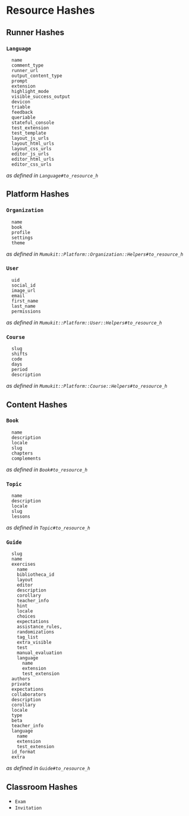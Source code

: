 # Resource Hashes

## Runner Hashes

### `Language`

```
  name
  comment_type
  runner_url
  output_content_type
  prompt
  extension
  highlight_mode
  visible_success_output
  devicon
  triable
  feedback
  queriable
  stateful_console
  test_extension
  test_template
  layout_js_urls
  layout_html_urls
  layout_css_urls
  editor_js_urls
  editor_html_urls
  editor_css_urls
```

_as defined in `Language#to_resource_h`_

## Platform Hashes

### `Organization`

```
  name
  book
  profile
  settings
  theme
```

_as defined in `Mumukit::Platform::Organization::Helpers#to_resource_h`_

### `User`

```
  uid
  social_id
  image_url
  email
  first_name
  last_name
  permissions
```

_as defined in `Mumukit::Platform::User::Helpers#to_resource_h`_

### `Course`

```
  slug
  shifts
  code
  days
  period
  description
```

_as defined in `Mumukit::Platform::Course::Helpers#to_resource_h`_

## Content Hashes

### `Book`

```
  name
  description
  locale
  slug
  chapters
  complements
```

_as defined in `Book#to_resource_h`_


### `Topic`

```
  name
  description
  locale
  slug
  lessons
```

_as defined in `Topic#to_resource_h`_

### `Guide`

```
  slug
  name
  exercises
    name
    bibliotheca_id
    layout
    editor
    description
    corollary
    teacher_info
    hint
    locale
    choices
    expectations
    assistance_rules,
    randomizations
    tag_list
    extra_visible
    test
    manual_evaluation
    language
      name
      extension
      test_extension
  authors
  private
  expectations
  collaborators
  description
  corollary
  locale
  type
  beta
  teacher_info
  language
    name
    extension
    test_extension
  id_format
  extra
```

_as defined in `Guide#to_resource_h`_

## Classroom Hashes

* `Exam`
* `Invitation`
